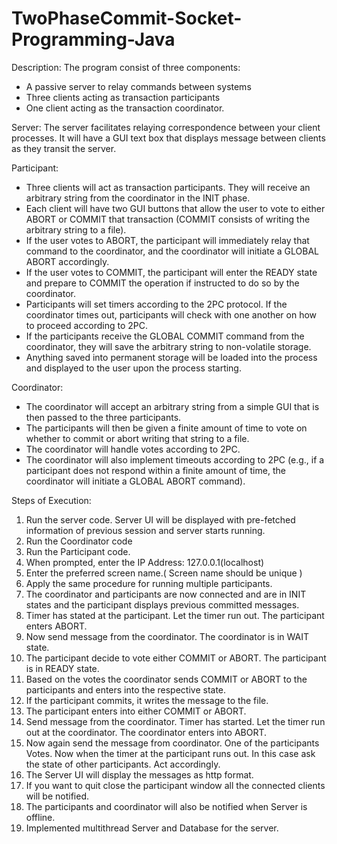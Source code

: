 # TwoPhaseCommit-Socket-Programming-Java

Description:
  The program consist of three components:
 - A passive server to relay commands between systems
 - Three clients acting as transaction participants
 - One client acting as the transaction coordinator.
 
 Server:
  The server facilitates relaying correspondence between your client processes. 
  It will have a GUI text box that displays message between clients as they transit the server.
  
 Participant:
  - Three clients will act as transaction participants. They will receive an arbitrary string from the 
    coordinator in the INIT phase. 
  - Each client will have two GUI buttons that allow the user to vote to either ABORT or COMMIT that 
    transaction (COMMIT consists of writing the arbitrary string to a file).
  - If the user votes to ABORT, the participant will immediately relay that command to the coordinator, 
    and the coordinator will initiate a GLOBAL ABORT accordingly. 
  - If the user votes to COMMIT, the participant will enter the READY state and prepare to COMMIT the 
    operation if instructed to do so by the coordinator.
  - Participants will set timers according to the 2PC protocol. If the coordinator times out, 
    participants will check with one another on how to proceed according to 2PC.
  - If the participants receive the GLOBAL COMMIT command from the coordinator, they will save the 
    arbitrary string to non-volatile storage. 
  - Anything saved into permanent storage will be loaded into the process and displayed to the user 
    upon the process starting.
    
  Coordinator:
  - The coordinator will accept an arbitrary string from a simple GUI that is then passed to the three participants.
  - The participants will then be given a finite amount of time to vote on whether to commit or abort writing that 
    string to a file.
  - The coordinator will handle votes according to 2PC. 
  - The coordinator will also implement timeouts according to 2PC (e.g., if a participant does not respond within a 
    finite amount of time, the coordinator will initiate a GLOBAL ABORT command).
    
 Steps of Execution:
   1.	Run the server code. Server UI will be displayed with pre-fetched information of previous session and server starts running.
   2.	Run the Coordinator code
   3.	Run the Participant code.
   4.	When prompted, enter the IP Address: 127.0.0.1(localhost)
   5.	Enter the preferred screen name.( Screen name should be unique )
   6.	Apply the same procedure for running multiple participants.
   7.	The coordinator and participants are now connected and are in INIT states and the participant 
      displays previous committed messages.
   8.	Timer has stated at the participant. Let the timer run out. The participant enters ABORT.
   9.	Now send message from the coordinator. The coordinator is in WAIT state.
   10.	The participant decide to vote either COMMIT or ABORT. The participant is in READY state.
   11.	Based on the votes the coordinator sends COMMIT or ABORT to the participants and enters into the respective state.
   12.	If the participant commits, it writes the message to the file.
   13.	The participant enters into either COMMIT or ABORT.
   14.	Send message from the coordinator. Timer has started. Let the timer run out at the coordinator. 
        The coordinator enters into ABORT.
   15.	Now again send the message from coordinator. One of the participants Votes.
        Now when the timer at the participant runs out. In this case ask the state of other participants. Act accordingly.
   16.	The Server UI will display the messages as http format.
   17.	If you want to quit close the participant window all the connected clients will be notified.
   18.	The participants and coordinator will also be notified when Server is offline.
   19.	Implemented multithread Server and Database for the server.
